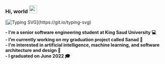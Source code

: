 ### Hi, world <img src="https://media.giphy.com/media/hvRJCLFzcasrR4ia7z/giphy.gif" width="25px">

<!--
**saraalthehaiban/saraalthehaiban** is a ✨ _special_ ✨ repository because its `README.md` (this file) appears on your GitHub profile.

Here are some ideas to get you started:
-->
[![Typing SVG](https://readme-typing-svg.herokuapp.com?color=%2391F73B&lines=Welcome+to+my+GitHub+profile;in+progress...)](https://git.io/typing-svg)

**- I'm a senior software engineering student at King Saud University 💻**
<br>
**- I’m currently working on my graduation project called Sanad 🧠**
<br>
**- I'm interested in artificial intelligence, machine learning, and software architecture and design 🤖**
<br>
**- I graduated on June 2022 🎓**

